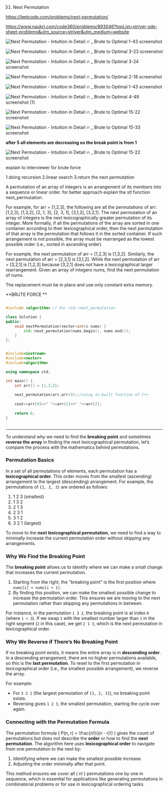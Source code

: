 31. Next Permutation

https://leetcode.com/problems/next-permutation/


https://www.naukri.com/code360/problems/893046?topList=striver-sde-sheet-problems&utm_source=striver&utm_medium=website


![Next Permutation - Intuition in Detail 🔥 _ Brute to Optimal 1-43 screenshot](https://github.com/user-attachments/assets/3a98b57e-2c68-4f98-92b5-42a2136cc034)


![Next Permutation - Intuition in Detail 🔥 _ Brute to Optimal 3-23 screenshot](https://github.com/user-attachments/assets/85c2d1b4-76e6-49d8-8884-64f28df37329)

![Next Permutation - Intuition in Detail 🔥 _ Brute to Optimal 3-24 screenshot](https://github.com/user-attachments/assets/5bdd0622-4e5b-49f1-837f-cd56d88018fb)

![Next Permutation - Intuition in Detail 🔥 _ Brute to Optimal 2-18 screenshot](https://github.com/user-attachments/assets/d7fbd572-b24e-4ab3-bb76-affc272e40f0)

![Next Permutation - Intuition in Detail 🔥 _ Brute to Optimal 1-43 screenshot](https://github.com/user-attachments/assets/1a06ce05-e469-4ce9-8af3-a4bad0360a66)

![Next Permutation - Intuition in Detail 🔥 _ Brute to Optimal 4-49 screenshot (1)](https://github.com/user-attachments/assets/010f3ad3-970d-425e-9c8f-50f54dff8845)


![Next Permutation - Intuition in Detail 🔥 _ Brute to Optimal 15-22 screenshot](https://github.com/user-attachments/assets/963b109a-b4aa-4ad5-89f2-c48eccf9e553)


![Next Permutation - Intuition in Detail 🔥 _ Brute to Optimal 15-33 screenshot](https://github.com/user-attachments/assets/1331eaca-0595-4f9a-85a1-007fc5bd4a25)

**after 5 all elements are decreasing so the break point is from 1**

![Next Permutation - Intuition in Detail 🔥 _ Brute to Optimal 15-22 screenshot](https://github.com/user-attachments/assets/b515ead2-e4c5-420d-8c24-a120cab67f7c)


explain to interviewer
for brute force

1.doing recursion
2.linear search
3.return the next permutation

A permutation of an array of integers is an arrangement of its members into a sequence or linear order.
for better approach 
explain the stl function next_permutation.

For example, for arr = [1,2,3], the following are all the permutations of arr: [1,2,3], [1,3,2], [2, 1, 3], [2, 3, 1], [3,1,2], [3,2,1].
The next permutation of an array of integers is the next lexicographically greater permutation of its integer. More formally, if all the permutations of the array are sorted in one container according to their lexicographical order, then the next permutation of that array is the permutation that follows it in the sorted container. If such arrangement is not possible, the array must be rearranged as the lowest possible order (i.e., sorted in ascending order).

For example, the next permutation of arr = [1,2,3] is [1,3,2].
Similarly, the next permutation of arr = [2,3,1] is [3,1,2].
While the next permutation of arr = [3,2,1] is [1,2,3] because [3,2,1] does not have a lexicographical larger rearrangement.
Given an array of integers nums, find the next permutation of nums.

The replacement must be in place and use only constant extra memory.

**BRUTE FORCE **

```cpp

#include <algorithm> // For std::next_permutation

class Solution {
public:
    void nextPermutation(vector<int>& nums) {
        std::next_permutation(nums.begin(), nums.end());
    }
};


```

```cpp

#include<iostream>
#include<vector>
#include<algorithm>

using namespace std;

int main() {
    int arr[] = {1,3,2};
    
    next_permutation(arr,arr+3);//using in-built function of C++
    
    cout<<arr[0]<<" "<<arr[1]<<" "<<arr[2];
    
    return 0;
}



```

---

To understand why we need to find the **breaking point** and sometimes **reverse the array** in finding the next lexicographical permutation, let’s compare the process with the mathematics behind permutations.

### Permutation Basics
In a set of all permutations of elements, each permutation has a **lexicographical order**. This order moves from the smallest (ascending) arrangement to the largest (descending) arrangement. For example, the permutations of `{1, 2, 3}` are ordered as follows:

1. 1 2 3 (smallest)
2. 1 3 2
3. 2 1 3
4. 2 3 1
5. 3 1 2
6. 3 2 1 (largest)

To move to the **next lexicographical permutation**, we need to find a way to minimally increase the current permutation order without skipping any arrangements.

### Why We Find the Breaking Point
The **breaking point** allows us to identify where we can make a small change that increases the current permutation. 

1. Starting from the right, the "breaking point" is the first position where `nums[i] < nums[i + 1]`.
2. By finding this position, we can make the smallest possible change to increase the permutation order. This ensures we are moving to the next permutation rather than skipping any permutations in between.

For instance, in the permutation `1 3 2`, the breaking point is at index `0` (where `1 < 3`). If we swap `1` with the smallest number larger than `1` in the right segment (`2` in this case), we get `2 1 3`, which is the next permutation in lexicographical order.

### Why We Reverse if There’s No Breaking Point
If no breaking point exists, it means the entire array is in **descending order**. In a descending arrangement, there are no higher permutations available, so this is the **last permutation**. To reset to the first permutation in lexicographical order (i.e., the smallest possible arrangement), we reverse the array.

For example:
- For `3 2 1` (the largest permutation of `[1, 2, 3]`), no breaking point exists.
- Reversing gives `1 2 3`, the smallest permutation, starting the cycle over again.

### Connecting with the Permutation Formula
The permutation formula \( P(n, r) = \frac{n!}{(n - r)!} \) gives the count of permutations but does not describe the **order** or how to find the **next permutation**. The algorithm here uses **lexicographical order** to navigate from one permutation to the next by:

1. Identifying where we can make the smallest possible increase.
2. Adjusting the order minimally after that point.

This method ensures we cover all \( n! \) permutations one by one in sequence, which is essential for applications like generating permutations in combinatorial problems or for use in lexicographical ordering tasks.
